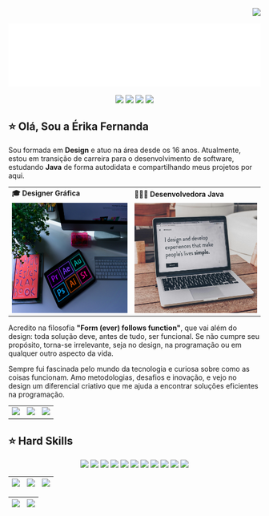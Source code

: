 <img align="right" src="https://komarev.com/ghpvc/?username=Erikitha-create&color=ff0398"><br>

<div align="center">
  <a href="https://github.com/Erikitha-create">
    <img align="center" src="https://raw.githubusercontent.com/Erikitha-create/Erikitha-create/main/Gif%20Git%20(1).gif" width="800">
  </a>
</div>
<br>

<div align="center">
  <!-- Work Links -->
  <a href="https://github.com/Erikitha-create" target="_blank"><img src="https://img.shields.io/badge/GitHub-100000?style=for-the-badge&logo=github&logoColor=white" target="_blank"></a>
  <a href="https://www.linkedin.com/in/erikafernandas/" target="_blank"><img src="https://img.shields.io/badge/-LinkedIn-%230077B5?style=for-the-badge&logo=linkedin&logoColor=white" target="_blank"></a>
  <a href = "mailto:e.ferlino@gmail.com"><img src="https://img.shields.io/badge/Gmail-D14836?style=for-the-badge&logo=gmail&logoColor=white"></a>
   <!-- Social Links -->
  <a href="https://instagram.com/eu.erikafernanda" target="_blank"><img src="https://img.shields.io/badge/-Instagram-%23E4405F?style=for-the-badge&logo=instagram&logoColor=white" target="_blank"></a>
 </div>

## ⭐️ Olá, Sou a Érika Fernanda

Sou formada em <b>Design</b> e atuo na área desde os 16 anos. Atualmente, estou em transição de carreira para o desenvolvimento de software, estudando <b>Java</b> de forma autodidata e compartilhando meus projetos por aqui.


<div align="center">
  <table>
    <tr>
      <td><b>🎓 Designer Gráfica</b></td>
      <td><b>👩🏻‍💻 Desenvolvedora Java</b></td>
    </tr>
    <tr>
      <td>
        <a href="https://github.com/Erikitha-create?tab=repositories&q=design">
          <img src="https://raw.githubusercontent.com/Erikitha-create/Erikitha-create/main/Designer%20Gr%C3%A1fica.png" width="300px" height="220px">
        </a>
      </td>
      <td>
        <a href="https://github.com/Erikitha-create?tab=repositories&q=java">
          <img src="https://raw.githubusercontent.com/Erikitha-create/Erikitha-create/main/DG%20%26%20Develop.png" width="300px" height="220px">
        </a>
      </td>
    </tr>
  </table>
</div>

Acredito na filosofia <b>"Form (ever) follows function"</b>, que vai além do design: toda solução deve, antes de tudo, ser funcional. Se não cumpre seu propósito, torna-se irrelevante, seja no design, na programação ou em qualquer outro aspecto da vida.

Sempre fui fascinada pelo mundo da tecnologia e curiosa sobre como as coisas funcionam. Amo metodologias, desafios e inovação, e vejo no design um diferencial criativo que me ajuda a encontrar soluções eficientes na programação.

<div align="center">
  <table>
    <tr>
      <td><img src="https://64.media.tumblr.com/tumblr_lyxj33CYzW1qigluvo4_250.gif"></td>
      <td><img src="https://64.media.tumblr.com/tumblr_lyxj33CYzW1qigluvo5_250.gifv"></td>
      <td><img src="https://64.media.tumblr.com/tumblr_lyxj33CYzW1qigluvo6_250.gifv"></td>
    </tr>
  </table>
</div>

## ⭐️ Hard Skills
<!--  <img height="160em" src="https://github-readme-stats.vercel.app/api?username=andreinaoliveira&show_icons=true&theme=synthwave&include_all_commits=true&count_private=true%22/"> --> 
<div align="center">
  <!-- Java --> <img src="https://img.shields.io/badge/Java-ED8B00?style=for-the-badge&logo=openjdk&logoColor=white">
  <!-- Postman --> <img src="https://img.shields.io/badge/Postman-EF5B25?style=for-the-badge&logo=Postman&logoColor=white">
  <!-- IntelliJ IDEA --> <img src="https://img.shields.io/badge/IntelliJ%20IDEA-000000?style=for-the-badge&logo=intellijidea&logoColor=white">
  <!-- Adobe XD --> <img src="https://img.shields.io/badge/Adobe%20XD-660066?style=for-the-badge&logo=AdobeXD&logoColor=white">
  <!-- Adobe Photoshop --> <img src="https://img.shields.io/badge/Photoshop-31A8FF?style=for-the-badge&logo=AdobePhotoshop&logoColor=white">
  <!-- Adobe Illustrator --> <img src="https://img.shields.io/badge/Illustrator-FF9A00?style=for-the-badge&logo=AdobeIllustrator&logoColor=white">
  <!-- Adobe Premiere Pro --> <img src="https://img.shields.io/badge/Premiere%20Pro-9999FF?style=for-the-badge&logo=AdobePremierePro&logoColor=white">
  <!-- Adobe After Effects --> <img src="https://img.shields.io/badge/After%20Effects-9999FF?style=for-the-badge&logo=AdobeAfterEffects&logoColor=white">
  <!-- Adobe InDesign --> <img src="https://img.shields.io/badge/InDesign-FF3366?style=for-the-badge&logo=AdobeInDesign&logoColor=white">
  <!-- Canva --> <img src="https://img.shields.io/badge/Canva-00C4CC?style=for-the-badge&logo=Canva&logoColor=white">
  <!-- CorelDRAW --> <img src="https://img.shields.io/badge/CorelDRAW-00B388?style=for-the-badge&logo=CorelDRAW&logoColor=white">
  <br>
</div>

<!-- Cards com GitHub Stats -->

| ![](http://github-profile-summary-cards.vercel.app/api/cards/stats?username=Erikitha-create&theme=tokyonight&ring=ff0398&title_color=ff0398&text_color=ffffff) | ![](http://github-profile-summary-cards.vercel.app/api/cards/repos-per-language?username=Erikitha-create&hide=Html&theme=tokyonight&title_color=ff0398&text_color=ffffff) | ![](http://github-profile-summary-cards.vercel.app/api/cards/most-commit-language?username=Erikitha-create&theme=tokyonight&title_color=ff0398&text_color=ffffff) |
| :-: | :-: | :-: |

| ![](http://github-profile-summary-cards.vercel.app/api/cards/profile-details?username=Erikitha-create&theme=tokyonight&title_color=ff0398&text_color=ffffff) | ![](https://github-readme-streak-stats.herokuapp.com/?user=Erikitha-create&theme=tokyonight&hide_border=true&date_format=M%20j%5B%2C%20Y%5D&background=1A1B27&stroke=ff0398&ring=ff0398&fire=ff0398&currStreakNum=ff0398&sideNums=ff0398&currStreakLabel=ff0398&sideLabels=ff0398&dates=ff0398) |
| :-: | :-: |
